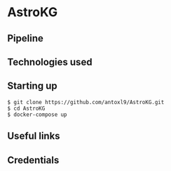 # AstroKG
## Pipeline
## Technologies used
## Starting up
```shell
$ git clone https://github.com/antoxl9/AstroKG.git
$ cd AstroKG
$ docker-compose up
```
## Useful links
## Credentials
